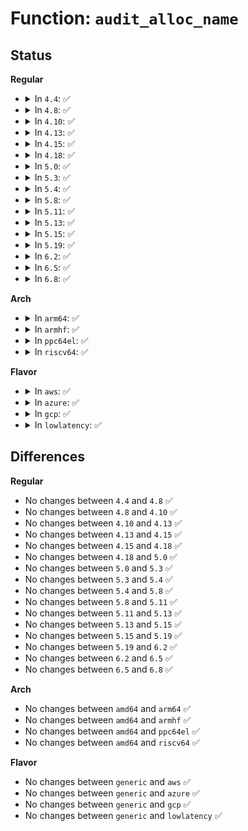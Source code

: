# Function: <code>audit_alloc_name</code>

## Status
<b>Regular</b>
<ul>
<li>
<details>
<summary>In <code>4.4</code>: ✅</summary>

```c
struct audit_names *audit_alloc_name(struct audit_context *context, unsigned char type);
```

**Collision:** Unique Static

**Inline:** No

**Transformation:** False

**Instances:**

```
In kernel/auditsc.c (ffffffff81127c50)
Location: kernel/auditsc.c:1671
Inline: False
Direct callers:
  - kernel/auditsc.c:__audit_inode_child
  - kernel/auditsc.c:__audit_inode_child
  - kernel/auditsc.c:__audit_inode_child
  - kernel/auditsc.c:__audit_getname
  - kernel/auditsc.c:__audit_inode
  - kernel/auditsc.c:__audit_inode
```
**Symbols:**

```
ffffffff81127c50-ffffffff81127d04: audit_alloc_name (STB_LOCAL)
```
</details>
</li>
<li>
<details>
<summary>In <code>4.8</code>: ✅</summary>

```c
struct audit_names *audit_alloc_name(struct audit_context *context, unsigned char type);
```

**Collision:** Unique Static

**Inline:** No

**Transformation:** False

**Instances:**

```
In kernel/auditsc.c (ffffffff8112fe30)
Location: kernel/auditsc.c:1670
Inline: False
Direct callers:
  - kernel/auditsc.c:__audit_inode_child
  - kernel/auditsc.c:__audit_inode_child
  - kernel/auditsc.c:__audit_inode_child
  - kernel/auditsc.c:__audit_inode
  - kernel/auditsc.c:__audit_inode
  - kernel/auditsc.c:__audit_getname
```
**Symbols:**

```
ffffffff8112fe30-ffffffff8112fee4: audit_alloc_name (STB_LOCAL)
```
</details>
</li>
<li>
<details>
<summary>In <code>4.10</code>: ✅</summary>

```c
struct audit_names *audit_alloc_name(struct audit_context *context, unsigned char type);
```

**Collision:** Unique Static

**Inline:** No

**Transformation:** False

**Instances:**

```
In kernel/auditsc.c (ffffffff81139ba0)
Location: kernel/auditsc.c:1675
Inline: False
Direct callers:
  - kernel/auditsc.c:__audit_inode_child
  - kernel/auditsc.c:__audit_inode_child
  - kernel/auditsc.c:__audit_inode_child
  - kernel/auditsc.c:__audit_inode
  - kernel/auditsc.c:__audit_inode
  - kernel/auditsc.c:__audit_getname
```
**Symbols:**

```
ffffffff81139ba0-ffffffff81139c54: audit_alloc_name (STB_LOCAL)
```
</details>
</li>
<li>
<details>
<summary>In <code>4.13</code>: ✅</summary>

```c
struct audit_names *audit_alloc_name(struct audit_context *context, unsigned char type);
```

**Collision:** Unique Static

**Inline:** No

**Transformation:** False

**Instances:**

```
In kernel/auditsc.c (ffffffff8113b1d0)
Location: kernel/auditsc.c:1684
Inline: False
Direct callers:
  - kernel/auditsc.c:__audit_inode_child
  - kernel/auditsc.c:__audit_inode_child
  - kernel/auditsc.c:__audit_inode_child
  - kernel/auditsc.c:__audit_inode
  - kernel/auditsc.c:__audit_inode
  - kernel/auditsc.c:__audit_getname
```
**Symbols:**

```
ffffffff8113b1d0-ffffffff8113b281: audit_alloc_name (STB_LOCAL)
```
</details>
</li>
<li>
<details>
<summary>In <code>4.15</code>: ✅</summary>

```c
struct audit_names *audit_alloc_name(struct audit_context *context, unsigned char type);
```

**Collision:** Unique Static

**Inline:** No

**Transformation:** False

**Instances:**

```
In kernel/auditsc.c (ffffffff81147eb0)
Location: kernel/auditsc.c:1684
Inline: False
Direct callers:
  - kernel/auditsc.c:__audit_inode_child
  - kernel/auditsc.c:__audit_inode_child
  - kernel/auditsc.c:__audit_inode_child
  - kernel/auditsc.c:__audit_inode
  - kernel/auditsc.c:__audit_inode
  - kernel/auditsc.c:__audit_getname
```
**Symbols:**

```
ffffffff81147eb0-ffffffff81147f61: audit_alloc_name (STB_LOCAL)
```
</details>
</li>
<li>
<details>
<summary>In <code>4.18</code>: ✅</summary>

```c
struct audit_names *audit_alloc_name(struct audit_context *context, unsigned char type);
```

**Collision:** Unique Static

**Inline:** No

**Transformation:** False

**Instances:**

```
In kernel/auditsc.c (ffffffff811568b0)
Location: kernel/auditsc.c:1691
Inline: False
Direct callers:
  - kernel/auditsc.c:__audit_inode_child
  - kernel/auditsc.c:__audit_inode_child
  - kernel/auditsc.c:__audit_inode_child
  - kernel/auditsc.c:__audit_inode
  - kernel/auditsc.c:__audit_inode
  - kernel/auditsc.c:__audit_getname
```
**Symbols:**

```
ffffffff811568b0-ffffffff81156961: audit_alloc_name (STB_LOCAL)
```
</details>
</li>
<li>
<details>
<summary>In <code>5.0</code>: ✅</summary>

```c
struct audit_names *audit_alloc_name(struct audit_context *context, unsigned char type);
```

**Collision:** Unique Static

**Inline:** No

**Transformation:** False

**Instances:**

```
In kernel/auditsc.c (ffffffff811624e0)
Location: kernel/auditsc.c:1677
Inline: False
Direct callers:
  - kernel/auditsc.c:__audit_inode_child
  - kernel/auditsc.c:__audit_inode_child
  - kernel/auditsc.c:__audit_inode_child
  - kernel/auditsc.c:__audit_inode
  - kernel/auditsc.c:__audit_inode
  - kernel/auditsc.c:__audit_getname
```
**Symbols:**

```
ffffffff811624e0-ffffffff81162591: audit_alloc_name (STB_LOCAL)
```
</details>
</li>
<li>
<details>
<summary>In <code>5.3</code>: ✅</summary>

```c
struct audit_names *audit_alloc_name(struct audit_context *context, unsigned char type);
```

**Collision:** Unique Static

**Inline:** No

**Transformation:** False

**Instances:**

```
In kernel/auditsc.c (ffffffff8116e260)
Location: kernel/auditsc.c:1820
Inline: False
Direct callers:
  - kernel/auditsc.c:__audit_inode_child
  - kernel/auditsc.c:__audit_inode_child
  - kernel/auditsc.c:__audit_inode_child
  - kernel/auditsc.c:__audit_inode
  - kernel/auditsc.c:__audit_inode
  - kernel/auditsc.c:__audit_getname
```
**Symbols:**

```
ffffffff8116e260-ffffffff8116e31b: audit_alloc_name (STB_LOCAL)
```
</details>
</li>
<li>
<details>
<summary>In <code>5.4</code>: ✅</summary>

```c
struct audit_names *audit_alloc_name(struct audit_context *context, unsigned char type);
```

**Collision:** Unique Static

**Inline:** No

**Transformation:** False

**Instances:**

```
In kernel/auditsc.c (ffffffff8117a0e0)
Location: kernel/auditsc.c:1820
Inline: False
Direct callers:
  - kernel/auditsc.c:__audit_inode_child
  - kernel/auditsc.c:__audit_inode_child
  - kernel/auditsc.c:__audit_inode_child
  - kernel/auditsc.c:__audit_inode
  - kernel/auditsc.c:__audit_inode
  - kernel/auditsc.c:__audit_getname
```
**Symbols:**

```
ffffffff8117a0e0-ffffffff8117a19b: audit_alloc_name (STB_LOCAL)
```
</details>
</li>
<li>
<details>
<summary>In <code>5.8</code>: ✅</summary>

```c
struct audit_names *audit_alloc_name(struct audit_context *context, unsigned char type);
```

**Collision:** Unique Static

**Inline:** No

**Transformation:** False

**Instances:**

```
In kernel/auditsc.c (ffffffff8118ef10)
Location: kernel/auditsc.c:1851
Inline: False
Direct callers:
  - kernel/auditsc.c:__audit_inode_child
  - kernel/auditsc.c:__audit_inode_child
  - kernel/auditsc.c:__audit_inode_child
  - kernel/auditsc.c:__audit_inode
  - kernel/auditsc.c:__audit_inode
  - kernel/auditsc.c:__audit_getname
```
**Symbols:**

```
ffffffff8118ef10-ffffffff8118efc3: audit_alloc_name (STB_LOCAL)
```
</details>
</li>
<li>
<details>
<summary>In <code>5.11</code>: ✅</summary>

```c
struct audit_names *audit_alloc_name(struct audit_context *context, unsigned char type);
```

**Collision:** Unique Static

**Inline:** No

**Transformation:** False

**Instances:**

```
In kernel/auditsc.c (ffffffff8118c110)
Location: kernel/auditsc.c:1869
Inline: False
Direct callers:
  - kernel/auditsc.c:__audit_inode_child
  - kernel/auditsc.c:__audit_inode_child
  - kernel/auditsc.c:__audit_inode_child
  - kernel/auditsc.c:__audit_inode
  - kernel/auditsc.c:__audit_inode
  - kernel/auditsc.c:__audit_getname
```
**Symbols:**

```
ffffffff8118c110-ffffffff8118c234: audit_alloc_name (STB_LOCAL)
```
</details>
</li>
<li>
<details>
<summary>In <code>5.13</code>: ✅</summary>

```c
struct audit_names *audit_alloc_name(struct audit_context *context, unsigned char type);
```

**Collision:** Unique Static

**Inline:** No

**Transformation:** False

**Instances:**

```
In kernel/auditsc.c (ffffffff8118cec0)
Location: kernel/auditsc.c:1866
Inline: False
Direct callers:
  - kernel/auditsc.c:__audit_inode_child
  - kernel/auditsc.c:__audit_inode_child
  - kernel/auditsc.c:__audit_inode_child
  - kernel/auditsc.c:__audit_inode
  - kernel/auditsc.c:__audit_inode
  - kernel/auditsc.c:__audit_getname
```
**Symbols:**

```
ffffffff8118cec0-ffffffff8118cfe4: audit_alloc_name (STB_LOCAL)
```
</details>
</li>
<li>
<details>
<summary>In <code>5.15</code>: ✅</summary>

```c
struct audit_names *audit_alloc_name(struct audit_context *context, unsigned char type);
```

**Collision:** Unique Static

**Inline:** No

**Transformation:** False

**Instances:**

```
In kernel/auditsc.c (ffffffff811b5b50)
Location: kernel/auditsc.c:1879
Inline: False
Direct callers:
  - kernel/auditsc.c:__audit_inode_child
  - kernel/auditsc.c:__audit_inode_child
  - kernel/auditsc.c:__audit_inode_child
  - kernel/auditsc.c:__audit_inode
  - kernel/auditsc.c:__audit_inode
  - kernel/auditsc.c:__audit_getname
```
**Symbols:**

```
ffffffff811b5b50-ffffffff811b5c93: audit_alloc_name (STB_LOCAL)
```
</details>
</li>
<li>
<details>
<summary>In <code>5.19</code>: ✅</summary>

```c
struct audit_names *audit_alloc_name(struct audit_context *context, unsigned char type);
```

**Collision:** Unique Static

**Inline:** No

**Transformation:** False

**Instances:**

```
In kernel/auditsc.c (ffffffff811e8670)
Location: kernel/auditsc.c:2170
Inline: False
Direct callers:
  - kernel/auditsc.c:__audit_inode_child
  - kernel/auditsc.c:__audit_inode_child
  - kernel/auditsc.c:__audit_inode_child
  - kernel/auditsc.c:__audit_inode
  - kernel/auditsc.c:__audit_inode
  - kernel/auditsc.c:__audit_getname
```
**Symbols:**

```
ffffffff811e8670-ffffffff811e87ca: audit_alloc_name (STB_LOCAL)
```
</details>
</li>
<li>
<details>
<summary>In <code>6.2</code>: ✅</summary>

```c
struct audit_names *audit_alloc_name(struct audit_context *context, unsigned char type);
```

**Collision:** Unique Static

**Inline:** No

**Transformation:** False

**Instances:**

```
In kernel/auditsc.c (ffffffff8122ea40)
Location: kernel/auditsc.c:2148
Inline: False
Direct callers:
  - kernel/auditsc.c:__audit_inode_child
  - kernel/auditsc.c:__audit_inode_child
  - kernel/auditsc.c:__audit_inode_child
  - kernel/auditsc.c:__audit_inode
  - kernel/auditsc.c:__audit_inode
  - kernel/auditsc.c:__audit_getname
```
**Symbols:**

```
ffffffff8122ea40-ffffffff8122eb9a: audit_alloc_name (STB_LOCAL)
```
</details>
</li>
<li>
<details>
<summary>In <code>6.5</code>: ✅</summary>

```c
struct audit_names *audit_alloc_name(struct audit_context *context, unsigned char type);
```

**Collision:** Unique Static

**Inline:** No

**Transformation:** False

**Instances:**

```
In kernel/auditsc.c (ffffffff81244920)
Location: kernel/auditsc.c:2145
Inline: False
Direct callers:
  - kernel/auditsc.c:__audit_inode_child
  - kernel/auditsc.c:__audit_inode_child
  - kernel/auditsc.c:__audit_inode_child
  - kernel/auditsc.c:__audit_inode
  - kernel/auditsc.c:__audit_inode
  - kernel/auditsc.c:__audit_getname
```
**Symbols:**

```
ffffffff81244920-ffffffff81244a8b: audit_alloc_name (STB_LOCAL)
```
</details>
</li>
<li>
<details>
<summary>In <code>6.8</code>: ✅</summary>

```c
struct audit_names *audit_alloc_name(struct audit_context *context, unsigned char type);
```

**Collision:** Unique Static

**Inline:** No

**Transformation:** False

**Instances:**

```
In kernel/auditsc.c (ffffffff8125e830)
Location: kernel/auditsc.c:2140
Inline: False
Direct callers:
  - kernel/auditsc.c:__audit_inode_child
  - kernel/auditsc.c:__audit_inode_child
  - kernel/auditsc.c:__audit_inode_child
  - kernel/auditsc.c:__audit_inode
  - kernel/auditsc.c:__audit_inode
  - kernel/auditsc.c:__audit_getname
```
**Symbols:**

```
ffffffff8125e830-ffffffff8125e9c6: audit_alloc_name (STB_LOCAL)
```
</details>
</li>
</ul>
<b>Arch</b>
<ul>
<li>
<details>
<summary>In <code>arm64</code>: ✅</summary>

```c
struct audit_names *audit_alloc_name(struct audit_context *context, unsigned char type);
```

**Collision:** Unique Static

**Inline:** No

**Transformation:** False

**Instances:**

```
In kernel/auditsc.c (ffff8000101ef1f8)
Location: kernel/auditsc.c:1820
Inline: False
Direct callers:
  - kernel/auditsc.c:__audit_inode_child
  - kernel/auditsc.c:__audit_inode_child
  - kernel/auditsc.c:__audit_inode_child
  - kernel/auditsc.c:__audit_inode
  - kernel/auditsc.c:__audit_inode
  - kernel/auditsc.c:__audit_getname
```
**Symbols:**

```
ffff8000101ef1f8-ffff8000101ef2a4: audit_alloc_name (STB_LOCAL)
```
</details>
</li>
<li>
<details>
<summary>In <code>armhf</code>: ✅</summary>

```c
struct audit_names *audit_alloc_name(struct audit_context *context, unsigned char type);
```

**Collision:** Unique Static

**Inline:** No

**Transformation:** False

**Instances:**

```
In kernel/auditsc.c (c042f614)
Location: kernel/auditsc.c:1820
Inline: False
Direct callers:
  - kernel/auditsc.c:__audit_inode_child
  - kernel/auditsc.c:__audit_inode_child
  - kernel/auditsc.c:__audit_inode_child
  - kernel/auditsc.c:__audit_inode
  - kernel/auditsc.c:__audit_inode
  - kernel/auditsc.c:__audit_getname
```
**Symbols:**

```
c042f614-c042f6b8: audit_alloc_name (STB_LOCAL)
```
</details>
</li>
<li>
<details>
<summary>In <code>ppc64el</code>: ✅</summary>

```c
struct audit_names *audit_alloc_name(struct audit_context *context, unsigned char type);
```

**Collision:** Unique Static

**Inline:** No

**Transformation:** False

**Instances:**

```
In kernel/auditsc.c (c000000000265100)
Location: kernel/auditsc.c:1820
Inline: False
Direct callers:
  - kernel/auditsc.c:__audit_inode_child
  - kernel/auditsc.c:__audit_inode_child
  - kernel/auditsc.c:__audit_inode_child
  - kernel/auditsc.c:__audit_inode
  - kernel/auditsc.c:__audit_inode
  - kernel/auditsc.c:__audit_getname
```
**Symbols:**

```
c000000000265100-c0000000002651e0: audit_alloc_name (STB_LOCAL)
```
</details>
</li>
<li>
<details>
<summary>In <code>riscv64</code>: ✅</summary>

```c
struct audit_names *audit_alloc_name(struct audit_context *context, unsigned char type);
```

**Collision:** Unique Static

**Inline:** No

**Transformation:** False

**Instances:**

```
In kernel/auditsc.c (ffffffe0001630a0)
Location: kernel/auditsc.c:1820
Inline: False
Direct callers:
  - kernel/auditsc.c:__audit_inode_child
  - kernel/auditsc.c:__audit_inode_child
  - kernel/auditsc.c:__audit_inode_child
  - kernel/auditsc.c:__audit_inode
  - kernel/auditsc.c:__audit_inode
  - kernel/auditsc.c:__audit_getname
```
**Symbols:**

```
ffffffe0001630a0-ffffffe00016313c: audit_alloc_name (STB_LOCAL)
```
</details>
</li>
</ul>
<b>Flavor</b>
<ul>
<li>
<details>
<summary>In <code>aws</code>: ✅</summary>

```c
struct audit_names *audit_alloc_name(struct audit_context *context, unsigned char type);
```

**Collision:** Unique Static

**Inline:** No

**Transformation:** False

**Instances:**

```
In kernel/auditsc.c (ffffffff81172700)
Location: kernel/auditsc.c:1820
Inline: False
Direct callers:
  - kernel/auditsc.c:__audit_inode_child
  - kernel/auditsc.c:__audit_inode_child
  - kernel/auditsc.c:__audit_inode_child
  - kernel/auditsc.c:__audit_inode
  - kernel/auditsc.c:__audit_inode
  - kernel/auditsc.c:__audit_getname
```
**Symbols:**

```
ffffffff81172700-ffffffff811727bb: audit_alloc_name (STB_LOCAL)
```
</details>
</li>
<li>
<details>
<summary>In <code>azure</code>: ✅</summary>

```c
struct audit_names *audit_alloc_name(struct audit_context *context, unsigned char type);
```

**Collision:** Unique Static

**Inline:** No

**Transformation:** False

**Instances:**

```
In kernel/auditsc.c (ffffffff811658a0)
Location: kernel/auditsc.c:1820
Inline: False
Direct callers:
  - kernel/auditsc.c:__audit_inode_child
  - kernel/auditsc.c:__audit_inode_child
  - kernel/auditsc.c:__audit_inode_child
  - kernel/auditsc.c:__audit_inode
  - kernel/auditsc.c:__audit_inode
  - kernel/auditsc.c:__audit_getname
```
**Symbols:**

```
ffffffff811658a0-ffffffff8116595b: audit_alloc_name (STB_LOCAL)
```
</details>
</li>
<li>
<details>
<summary>In <code>gcp</code>: ✅</summary>

```c
struct audit_names *audit_alloc_name(struct audit_context *context, unsigned char type);
```

**Collision:** Unique Static

**Inline:** No

**Transformation:** False

**Instances:**

```
In kernel/auditsc.c (ffffffff811704d0)
Location: kernel/auditsc.c:1820
Inline: False
Direct callers:
  - kernel/auditsc.c:__audit_inode_child
  - kernel/auditsc.c:__audit_inode_child
  - kernel/auditsc.c:__audit_inode_child
  - kernel/auditsc.c:__audit_inode
  - kernel/auditsc.c:__audit_inode
  - kernel/auditsc.c:__audit_getname
```
**Symbols:**

```
ffffffff811704d0-ffffffff8117058b: audit_alloc_name (STB_LOCAL)
```
</details>
</li>
<li>
<details>
<summary>In <code>lowlatency</code>: ✅</summary>

```c
struct audit_names *audit_alloc_name(struct audit_context *context, unsigned char type);
```

**Collision:** Unique Static

**Inline:** No

**Transformation:** False

**Instances:**

```
In kernel/auditsc.c (ffffffff8117dcd0)
Location: kernel/auditsc.c:1820
Inline: False
Direct callers:
  - kernel/auditsc.c:__audit_inode_child
  - kernel/auditsc.c:__audit_inode_child
  - kernel/auditsc.c:__audit_inode_child
  - kernel/auditsc.c:__audit_inode
  - kernel/auditsc.c:__audit_inode
  - kernel/auditsc.c:__audit_getname
```
**Symbols:**

```
ffffffff8117dcd0-ffffffff8117dd8b: audit_alloc_name (STB_LOCAL)
```
</details>
</li>
</ul>

## Differences
<b>Regular</b>
<ul>
<li>
No changes between <code>4.4</code> and <code>4.8</code> ✅
</li>
<li>
No changes between <code>4.8</code> and <code>4.10</code> ✅
</li>
<li>
No changes between <code>4.10</code> and <code>4.13</code> ✅
</li>
<li>
No changes between <code>4.13</code> and <code>4.15</code> ✅
</li>
<li>
No changes between <code>4.15</code> and <code>4.18</code> ✅
</li>
<li>
No changes between <code>4.18</code> and <code>5.0</code> ✅
</li>
<li>
No changes between <code>5.0</code> and <code>5.3</code> ✅
</li>
<li>
No changes between <code>5.3</code> and <code>5.4</code> ✅
</li>
<li>
No changes between <code>5.4</code> and <code>5.8</code> ✅
</li>
<li>
No changes between <code>5.8</code> and <code>5.11</code> ✅
</li>
<li>
No changes between <code>5.11</code> and <code>5.13</code> ✅
</li>
<li>
No changes between <code>5.13</code> and <code>5.15</code> ✅
</li>
<li>
No changes between <code>5.15</code> and <code>5.19</code> ✅
</li>
<li>
No changes between <code>5.19</code> and <code>6.2</code> ✅
</li>
<li>
No changes between <code>6.2</code> and <code>6.5</code> ✅
</li>
<li>
No changes between <code>6.5</code> and <code>6.8</code> ✅
</li>
</ul>
<b>Arch</b>
<ul>
<li>
No changes between <code>amd64</code> and <code>arm64</code> ✅
</li>
<li>
No changes between <code>amd64</code> and <code>armhf</code> ✅
</li>
<li>
No changes between <code>amd64</code> and <code>ppc64el</code> ✅
</li>
<li>
No changes between <code>amd64</code> and <code>riscv64</code> ✅
</li>
</ul>
<b>Flavor</b>
<ul>
<li>
No changes between <code>generic</code> and <code>aws</code> ✅
</li>
<li>
No changes between <code>generic</code> and <code>azure</code> ✅
</li>
<li>
No changes between <code>generic</code> and <code>gcp</code> ✅
</li>
<li>
No changes between <code>generic</code> and <code>lowlatency</code> ✅
</li>
</ul>
